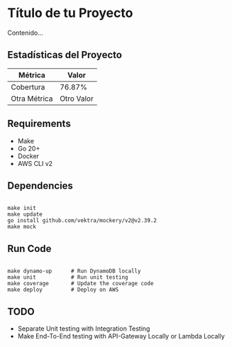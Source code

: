 # Título de tu Proyecto

Contenido...

## Estadísticas del Proyecto

| Métrica       | Valor         |
|---------------|---------------|
| Cobertura     | 76.87%        |
| Otra Métrica  | Otro Valor    |


## Requirements

- Make
- Go 20+
- Docker
- AWS CLI v2

## Dependencies

```shell

make init
make update
go install github.com/vektra/mockery/v2@v2.39.2
make mock

```


## Run Code

```shell

make dynamo-up      # Run DynamoDB locally
make unit           # Run unit testing
make coverage       # Update the coverage code
make deploy         # Deploy on AWS

```

## TODO

- Separate Unit testing with Integration Testing
- Make End-To-End testing with API-Gateway Locally or Lambda Locally